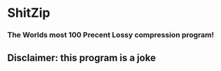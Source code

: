 # ShitZip
### The Worlds most 100 Precent Lossy compression program!

        
## Disclaimer: this program is a joke
